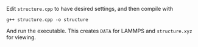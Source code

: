 Edit `structure.cpp` to have desired settings, and then compile with

    g++ structure.cpp -o structure

And run the executable. This creates `DATA` for LAMMPS and `structure.xyz` for viewing. 
